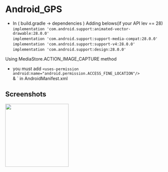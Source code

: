 # Android_GPS

* In ( build.gradle -> dependencies ) Adding belows(if your API lev == 28)  
   `implementation 'com.android.support:animated-vector-drawable:28.0.0' `   
   `implementation 'com.android.support:support-media-compat:28.0.0'`   
   `implementation 'com.android.support:support-v4:28.0.0'`   
   `implementation 'com.android.support:design:28.0.0'`    

Using MediaStore.ACTION_IMAGE_CAPTURE method

* you must add `<uses-permission android:name="android.permission.ACCESS_FINE_LOCATION"/>`  
             & `<uses-permission android:name="android.permission.ACCESS_COARSE_LOCATION"/> in AndroidManifest.xml

Screenshots
-----------

<div>
<img width="200" src="https://user-images.githubusercontent.com/37185394/52691625-bcc9e200-2fa4-11e9-9931-db73f39fffb8.PNG"/>
</div>
